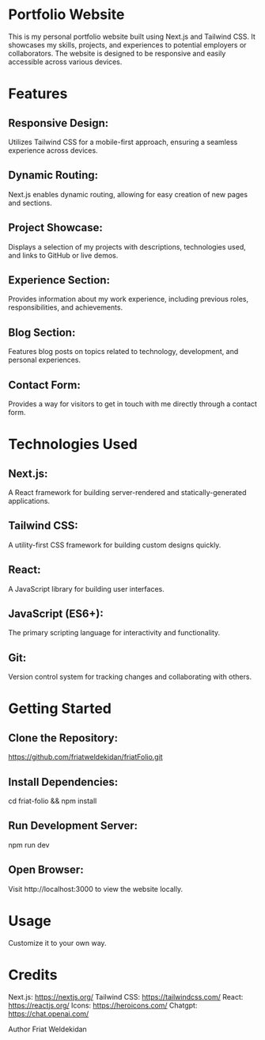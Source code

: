 # Portfolio Website
 
This is my personal portfolio website built using Next.js and Tailwind CSS. It showcases my skills, projects, and experiences to potential employers or collaborators. The website is designed to be responsive and easily accessible across various devices.

# Features
## Responsive Design: 
Utilizes Tailwind CSS for a mobile-first approach, ensuring a seamless experience across devices.
## Dynamic Routing: 
Next.js enables dynamic routing, allowing for easy creation of new pages and sections.
## Project Showcase:
Displays a selection of my projects with descriptions, technologies used, and links to GitHub or live demos.
## Experience Section: 
Provides information about my work experience, including previous roles, responsibilities, and achievements.
## Blog Section:
Features blog posts on topics related to technology, development, and personal experiences.
## Contact Form: 
Provides a way for visitors to get in touch with me directly through a contact form.

# Technologies Used
## Next.js:
A React framework for building server-rendered and statically-generated applications.
## Tailwind CSS: 
A utility-first CSS framework for building custom designs quickly.
## React:
A JavaScript library for building user interfaces.
## JavaScript (ES6+): 
The primary scripting language for interactivity and functionality.
## Git:
Version control system for tracking changes and collaborating with others.

# Getting Started
## Clone the Repository: 
https://github.com/friatweldekidan/friatFolio.git
## Install Dependencies: 
cd friat-folio && npm install
## Run Development Server:
npm run dev
## Open Browser: 
Visit http://localhost:3000 to view the website locally.
# Usage
Customize it to your own way.

# Credits
Next.js: https://nextjs.org/
Tailwind CSS: https://tailwindcss.com/
React: https://reactjs.org/
Icons: https://heroicons.com/
Chatgpt: https://chat.openai.com/

Author
Friat Weldekidan
